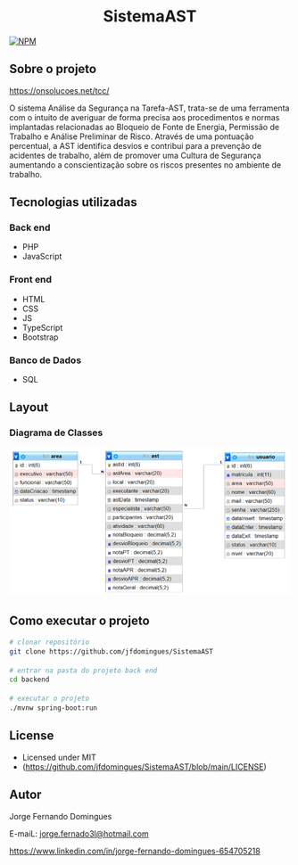 <h1 align="center">SistemaAST</h1>

[![NPM](https://img.shields.io/npm/l/react)](https://github.com/jfdomingues/SistemaAST/blob/main/LICENSE)

## Sobre o projeto
<https://onsolucoes.net/tcc/>

O sistema Análise da Segurança na Tarefa-AST, trata-se de uma ferramenta com o intuito de averiguar de forma precisa aos procedimentos e normas implantadas relacionadas ao Bloqueio de Fonte de Energia, Permissão de Trabalho e Análise Preliminar de Risco. Através de uma pontuação percentual, a AST identifica desvios e contribui para a prevenção de acidentes de trabalho, além de promover uma Cultura de Segurança aumentando a conscientização sobre os riscos presentes no ambiente de trabalho.


## Tecnologias utilizadas
### Back end
- PHP
- JavaScript

### Front end
- HTML
- CSS
- JS
- TypeScript
- Bootstrap

### Banco de Dados
- SQL

## Layout
### Diagrama de Classes
![Web 1](https://github.com/jfdomingues/SistemaAST/blob/main/public/img/readmi-diagrama.png)

<!--
## Layout mobile
![Mobile 1](https://github.com/acenelio/assets/raw/main/sds1/mobile1.png) ![Mobile 2](https://github.com/acenelio/assets/raw/main/sds1/mobile2.png)

## Layout web
![Web 1](https://github.com/acenelio/assets/raw/main/sds1/web1.png)

![Web 2](https://github.com/acenelio/assets/raw/main/sds1/web2.png)

## Modelo conceitual
![Modelo Conceitual](https://github.com/acenelio/assets/raw/main/sds1/modelo-conceitual.png)
-->


## Como executar o projeto
```bash
# clonar repositório
git clone https://github.com/jfdomingues/SistemaAST

# entrar na pasta do projeto back end
cd backend

# executar o projeto
./mvnw spring-boot:run
```

## License
- Licensed under MIT
- (https://github.com/jfdomingues/SistemaAST/blob/main/LICENSE)

## Autor
Jorge Fernando Domingues

E-maiL: jorge.fernado3l@hotmail.com

https://www.linkedin.com/in/jorge-fernando-domingues-654705218
